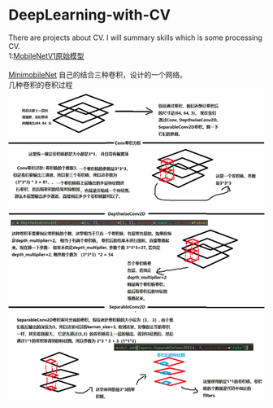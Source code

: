 # DeepLearning-with-CV
There are projects about CV. I will summary skills which is some processing CV.
</br> 1:[MobileNetV1原始模型](https://github.com/shawroad/DeepLearning-with-CV/blob/master/MobileNet/mobilenetV1.py)</br>   
        [MinimobileNet](https://github.com/shawroad/DeepLearning-with-CV/blob/master/MobileNet/MiniMobileNet.py) 自己的结合三种卷积，设计的一个网络。</br>
        几种卷积的卷积过程</br>
        ![conv](https://github.com/shawroad/DeepLearning-with-CV/blob/master/MobileNet/conv.png)
 
